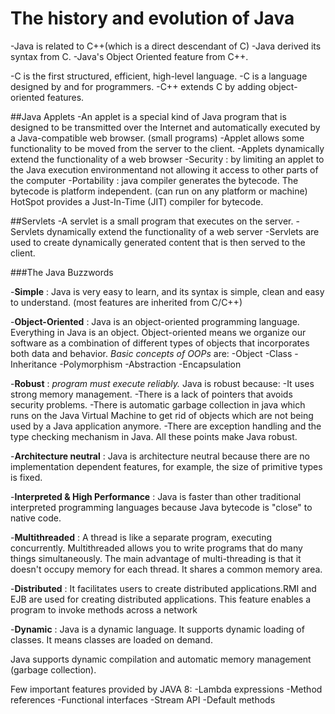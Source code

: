 # The history and evolution of Java

-Java is related to C++(which is a direct descendant of C)
-Java derived its syntax from C.
-Java's Object Oriented feature from C++.

-C is the first structured, efficient, high-level language.
-C is a language designed by and for programmers.
-C++ extends C by adding object-oriented features.

##Java Applets
   -An applet is a special kind of Java program that is designed to be transmitted over the Internet and automatically 
   executed by a Java-compatible web browser. (small programs)
   -Applet allows some functionality to be moved from the server to the client.
   -Applets dynamically extend the functionality of a web browser
   -Security : by limiting an applet to the Java execution environmentand not allowing it access to other parts of the 
   computer
   -Portability : java compiler generates the bytecode. The bytecode is platform independent.
	(can run on any platform or machine) HotSpot provides a Just-In-Time (JIT) compiler for bytecode.
	
##Servlets
   -A servlet is a small program that executes on the server. 
   -Servlets dynamically extend the functionality of a web server
   -Servlets are used to create dynamically generated content that is then served to the client.
	
###The Java Buzzwords

-**Simple** : 
    Java is very easy to learn, and its syntax is simple, clean and easy to understand. (most features are inherited 
    from C/C++)
	
-**Object-Oriented** :
    Java is an object-oriented programming language. Everything in Java is an object. Object-oriented means we organize 
    our software as a combination of different types of objects that incorporates both data and behavior.
	*Basic concepts of OOPs* are:
		-Object
		-Class
		-Inheritance
		-Polymorphism
		-Abstraction
		-Encapsulation

-**Robust** : *program must execute reliably.* Java is robust because:
		-It uses strong memory management.
		-There is a lack of pointers that avoids security problems.
		-There is automatic garbage collection in java which runs on the Java Virtual Machine to get rid of objects 
		which are not being used by a Java application anymore.
		-There are exception handling and the type checking mechanism in Java. All these points make Java robust.
		
-**Architecture neutral** :
	Java is architecture neutral because there are no implementation dependent features, for example, the size of
	primitive types is fixed.
	
-**Interpreted & High Performance** :
    Java is faster than other traditional interpreted programming languages because Java bytecode is "close" to native 
    code.
	
-**Multithreaded** :
    A thread is like a separate program, executing concurrently. Multithreaded  allows you to write programs that do many
    things simultaneously. The main advantage of multi-threading is that it doesn't occupy memory for each thread. It 
    shares a common memory area.
	
-**Distributed** :
    It facilitates users to create distributed applications.RMI and EJB are used for creating distributed applications. 
    This feature enables a program to invoke methods across a network
	
-**Dynamic** : 
    Java is a dynamic language. It supports dynamic loading of classes. It means classes are loaded on demand.
	
Java supports dynamic compilation and automatic memory management (garbage collection).

Few important features provided by JAVA 8:
	-Lambda expressions
	-Method references
	-Functional interfaces
	-Stream API
	-Default methods
